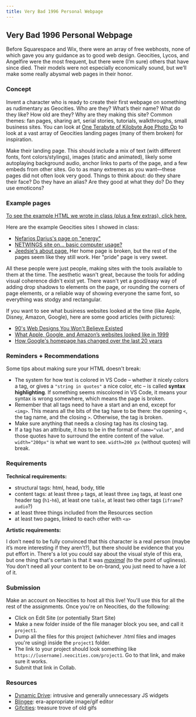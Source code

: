 ```yaml
---
title: Very Bad 1996 Personal Webpage
---
```


## Very Bad 1996 Personal Webpage

Before Squarespace and Wix, there were an array of free webhosts, none of which gave you any guidance as to good web design. Geocities, Lycos, and Angelfire were the most frequent, but there were (I’m sure) others that have since died. Their models were not especially economically sound, but we’ll make some really abysmal web pages in their honor.

### Concept

Invent a character who is ready to create their first webpage on something as rudimentary as Geocities. Who are they? What’s their name? What do they like? How old are they? Why are they making this site? Common themes: fan pages, sharing art, serial stories, tutorials, walkthroughs, small business sites. You can look at [One Terabyte of Kilobyte Age Photo Op](https://oneterabyteofkilobyteage.tumblr.com/) to look at a vast array of Geocities landing pages (many of them broken) for inspiration.

Make their landing page. This should include a mix of text (with different fonts, font colors/stylings), images (static and animated), likely some autoplaying background audio, anchor links to parts of the page, and a few embeds from other sites. Go to as many extremes as you want––these pages did not often look very good. Things to think about: do they share their face? Do they have an alias? Are they good at what they do? Do they use emoticons?

### Example pages

[To see the example HTML we wrote in class (plus a few extras), click here.](/artofweb-21/examples/day1/index.html)

Here are the example Geocities sites I showed in class:

* [Nefarios Darius's page on "energy"](https://web.archive.org/web/20091022123634/http://geocities.com/nefarious_darius/myenergy.html)
* [NETWINGS site on... basic computer usage?](https://web.archive.org/web/20091027063331/http://geocities.com/netwings.geo/)
* [Jeedsie's about page.](https://web.archive.org/web/20091027104650/http://geocities.com/jeedsie320/bio.html) Her home page is broken, but the rest of the pages seem like they still work. Her "pride" page is very sweet.

All these people were just people, making sites with the tools available to them at the time. The aesthetic wasn't great, because the tools for adding visual coherence didn't exist yet. There wasn't yet a good/easy way of adding drop shadows to elements on the page, or rounding the corners of page elements, or a reliable way of showing everyone the same font, so everything was stodgy and rectangular.

If you want to see what business websites looked at the time (like Apple, Disney, Amazon, Google), here are some good articles (with pictures): 
* [90's Web Designs You Won't Believe Existed](https://www.justinmind.com/blog/10-90s-websites-designs-you-wont-believe-existed/)
* [What Apple, Google, and Amazon’s websites looked like in 1999](https://mashable.com/article/90s-web-design/) 
* [How Google's homepage has changed over the last 20 years](https://uxdesign.cc/google-how-the-biggest-search-engines-homepage-has-changed-over-the-last-20-years-3b59db931a0d)

### Reminders + Recommendations

Some tips about making sure your HTML doesn't break:

* The system for how text is colored in VS Code – whether it nicely colors a tag, or gives a `"string in quotes"` a nice color, etc – is called **syntax highlighting**. If something seems miscolored in VS Code, it means your syntax is wrong somewhere, which means the page is broken.
* Remember that all tags need to have a start and an end, except for `<img>`. This means all the bits of the tag have to be there: the opening `<`, the tag name, and the closing `>`. Otherwise, the tag is broken.
* Make sure anything that needs a closing tag has its closing tag.
* If a tag has an attribute, it *has* to be in the format of `name="value"`, and those quotes have to surround the entire content of the value. `width="200px"` is what we want to see. `width=200 px` (without quotes) will break.


### Requirements

**Technical requirements:**

* structural tags: html, head, body, title
* content tags: at least three `p` tags, at least three `img` tags, at least one header tag (`h1`-`h6`), at least one `table`, at least two other tags (`iframe`? `audio`?)
* at least three things included from the Resources section
* at least two pages, linked to each other with `<a>`

**Artistic requirements:**

I don’t need to be fully convinced that this character is a real person (maybe it’s more interesting if they aren’t?), but there should be evidence that you put effort in. There's a lot you could say about the visual style of this era, but one thing that's certain is that it was [*maximal*](https://www.toptal.com/designers/ui/maximalist-design) (to the point of ugliness). You don't need all your content to be on-brand, you just need to have a *lot* of it.

### Submission

Make an account on Neocities to host all this live! You'll use this for all the rest of the assignments. Once you're on Neocities, do the following:

* Click on Edit Site (or potentially Start Site)
* Make a new folder inside of the file manager block you see, and call it `project1`.
* Dump all the files for this project (whichever .html files and images you're using) inside the `project1` folder.
* The link to your project should look something like `https://[username].neocities.com/project1`. Go to that link, and make sure it works.
* Submit that link in Collab.

### Resources

* [Dynamic Drive](http://dynamicdrive.com/): intrusive and generally unnecessary JS widgets
* [Blingee](http://blingee.com/): era-appropriate image/gif editor
* [Gifcities](https://gifcities.org/): treasure trove of old gifs